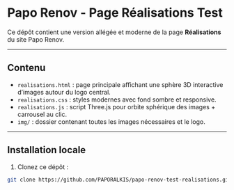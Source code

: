 # Papo Renov - Page Réalisations Test

Ce dépôt contient une version allégée et moderne de la page **Réalisations** du site Papo Renov.

---

## Contenu

- `realisations.html` : page principale affichant une sphère 3D interactive d’images autour du logo central.
- `realisations.css` : styles modernes avec fond sombre et responsive.
- `realisations.js` : script Three.js pour orbite sphérique des images + carrousel au clic.
- `img/` : dossier contenant toutes les images nécessaires et le logo.

---

## Installation locale

1. Clonez ce dépôt :

```bash
git clone https://github.com/PAPORALKIS/papo-renov-test-realisations.git
